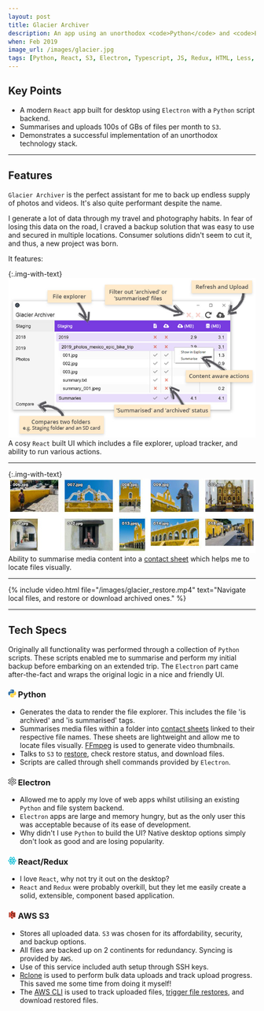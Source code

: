 ```yaml
---
layout: post
title: Glacier Archiver
description: An app using an unorthodox <code>Python</code> and <code>Electron</code> combo which helps me track, summarise, and archive terabytes of media files on two continents.
when: Feb 2019
image_url: /images/glacier.jpg
tags: [Python, React, S3, Electron, Typescript, JS, Redux, HTML, Less, Webpack]
---
```


## Key Points
- A modern `React` app built for desktop using `Electron` with a `Python` script backend.
- Summarises and uploads 100s of GBs of files per month to `S3`.
- Demonstrates a successful implementation of an unorthodox technology stack.

---

## Features

`Glacier Archiver` is the perfect assistant for me to back up endless supply of photos and videos. It's also quite performant despite the name.

I generate a lot of data through my travel and photography habits. In fear of losing this data on the road, I craved a backup solution that was easy to use and secured in multiple locations. Consumer solutions didn't seem to cut it, and thus, a new project was born.

It features:

{:.img-with-text}
![Glarier Archiver Summary Image](/images/glacier_summary.jpg)
A cosy `React` built UI which includes a file explorer, upload tracker, and ability to run various actions.

---

{:.img-with-text}
![Glacier Archive Example Contact Sheet](/images/glacier_contact_sheet.jpg)
Ability to summarise media content into a [contact sheet](https://en.wikipedia.org/wiki/Contact_print) which helps me to locate files visually.

---

{% include video.html file="/images/glacier_restore.mp4" text="Navigate local files, and restore or download archived ones." %}

---

## Tech Specs

Originally all functionality was performed through a collection of `Python` scripts. These scripts enabled me to summarise and perform my initial backup before embarking on an extended trip. The `Electron` part came after-the-fact and wraps the original logic in a nice and friendly UI.

### ![Python](/icons/python.png) Python
- Generates the data to render the file explorer. This includes the file 'is archived' and 'is summarised' tags.
- Summarises media files within a folder into [contact sheets](https://en.wikipedia.org/wiki/Contact_print) linked to their respective file names. These sheets are lightweight and allow me to locate files visually. [FFmpeg](https://ffmpeg.org/) is used to generate video thumbnails.
- Talks to `S3` to [restore](https://docs.aws.amazon.com/AmazonS3/latest/user-guide/restore-archived-objects.html), check restore status, and download files.
- Scripts are called through shell commands provided by `Electron`.

### ![Electron](/icons/electron.png) Electron
- Allowed me to apply my love of web apps whilst utilising an existing `Python` and file system backend.
- `Electron` apps are large and memory hungry, but as the only user this was acceptable because of its ease of development.
- Why didn't I use `Python` to build the UI? Native desktop options simply don't look as good and are losing popularity.

### ![React & Redux](/icons/react.png) React/Redux
- I love `React`, why not try it out on the desktop?
- `React` and `Redux` were probably overkill, but they let me easily create a solid, extensible, component based application.

### ![AWS S3](/icons/s3.png) AWS S3
- Stores all uploaded data. `S3` was chosen for its affordability, security, and backup options.
- All files are backed up on 2 continents for redundancy. Syncing is provided by `AWS`.
- Use of this service included auth setup through SSH keys.
- [Rclone](https://rclone.org/) is used to perform bulk data uploads and track upload progress. This saved me some time from doing it myself!
- The [AWS CLI](https://aws.amazon.com/cli/) is used to track uploaded files, [trigger file restores](https://docs.aws.amazon.com/AmazonS3/latest/user-guide/restore-archived-objects.html), and download restored files.
